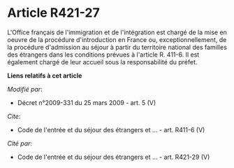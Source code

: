 # Article R421-27

L'Office français de l'immigration et de l'intégration est chargé de la mise en oeuvre de la procédure d'introduction en
France ou, exceptionnellement, de la procédure d'admission au séjour à partir du territoire national des familles des
étrangers dans les conditions prévues à l'article R. 411-6. Il est également chargé de leur accueil sous la responsabilité du
préfet.

**Liens relatifs à cet article**

_Modifié par_:

  - Décret n°2009-331 du 25 mars 2009 - art. 5 (V)

_Cite_:

  - Code de l'entrée et du séjour des étrangers et ... - art. R411-6 (V)

_Cité par_:

  - Code de l'entrée et du séjour des étrangers et ... - art. R421-29 (V)
